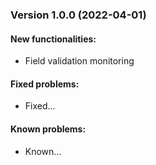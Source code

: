 ### Version 1.0.0 (2022-04-01) 

#### New functionalities:  

- Field validation monitoring

#### Fixed problems:  

- Fixed...

#### Known problems:  

- Known...
